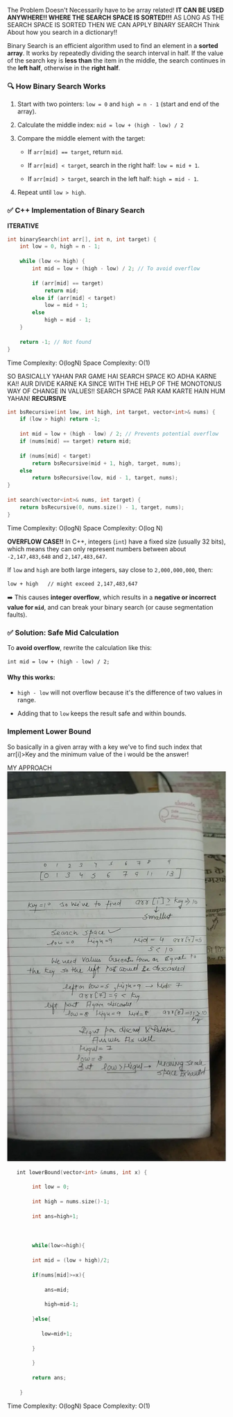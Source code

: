 The Problem Doesn't Necessarily have to be array related! **IT CAN BE USED ANYWHERE!! WHERE THE SEARCH SPACE IS SORTED!!!** AS LONG AS THE SEARCH SPACE IS SORTED THEN WE CAN APPLY BINARY SEARCH
Think About how you search in a dictionary!!

Binary Search is an efficient algorithm used to find an element in a **sorted array**. It works by repeatedly dividing the search interval in half. If the value of the search key is **less than** the item in the middle, the search continues in the **left half**, otherwise in the **right half**.

### 🔍 How Binary Search Works

1. Start with two pointers: `low = 0` and `high = n - 1` (start and end of the array).
    
2. Calculate the middle index: `mid = low + (high - low) / 2`
    
3. Compare the middle element with the target:
    
    - If `arr[mid] == target`, return `mid`.
        
    - If `arr[mid] < target`, search in the right half: `low = mid + 1`.
        
    - If `arr[mid] > target`, search in the left half: `high = mid - 1`.
        
4. Repeat until `low > high`.

### ✅ C++ Implementation of Binary Search

**ITERATIVE** 
```c++
int binarySearch(int arr[], int n, int target) {
    int low = 0, high = n - 1;

    while (low <= high) {
        int mid = low + (high - low) / 2; // To avoid overflow

        if (arr[mid] == target)
            return mid;
        else if (arr[mid] < target)
            low = mid + 1;
        else
            high = mid - 1;
    }

    return -1; // Not found
}
```

Time Complexity: O(logN)
Space Complexity: O(1)

SO BASICALLY YAHAN PAR GAME HAI SEARCH SPACE KO ADHA KARNE KA!! AUR DIVIDE KARNE KA SINCE WITH THE HELP OF THE MONOTONUS WAY OF CHANGE IN VALUES!!
SEARCH SPACE PAR KAM KARTE HAIN HUM YAHAN!
**RECURSIVE** 

```c++
int bsRecursive(int low, int high, int target, vector<int>& nums) {
    if (low > high) return -1;

    int mid = low + (high - low) / 2; // Prevents potential overflow
    if (nums[mid] == target) return mid;

    if (nums[mid] < target)
        return bsRecursive(mid + 1, high, target, nums);
    else
        return bsRecursive(low, mid - 1, target, nums);
}

int search(vector<int>& nums, int target) {
    return bsRecursive(0, nums.size() - 1, target, nums);
}
```

Time Complexity: O(logN)
Space Complexity: O(log N)


**OVERFLOW CASE!!**
In C++, integers (`int`) have a fixed size (usually 32 bits), which means they can only represent numbers between about `-2,147,483,648` and `2,147,483,647`.

If `low` and `high` are both large integers, say close to `2,000,000,000`, then:

`low + high   // might exceed 2,147,483,647`

➡️ This causes **integer overflow**, which results in a **negative or incorrect value for `mid`**, and can break your binary search (or cause segmentation faults).

### ✅ Solution: Safe Mid Calculation

To **avoid overflow**, rewrite the calculation like this:

`int mid = low + (high - low) / 2;`

#### Why this works:

- `high - low` will not overflow because it's the difference of two values in range.
    
- Adding that to `low` keeps the result safe and within bounds.

### Implement Lower Bound

So basically in a given array with a key we've to find such index that arr[i]>Key and the minimum value of the i would be the answer!

MY APPROACH
![780](../../../../../Images/BinarySearch1-20250616220512247.webp)

```c++
   int lowerBound(vector<int> &nums, int x) {

        int low = 0;

        int high = nums.size()-1;

        int ans=high+1;

  

        while(low<=high){

        int mid = (low + high)/2;

        if(nums[mid]>=x){

            ans=mid;

            high=mid-1;

        }else{

           low=mid+1;

        }

        }

        return ans;

    }
```

Time Complexity: O(logN)
Space Complexity: O(1)

